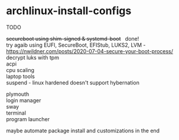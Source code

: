 # archlinux-install-configs

TODO <br/>

~~secureboot using shim-signed & systemd-boot~~ &nbsp; done! <br />
   try agaib using EUFI, SecureBoot, EFIStub, LUKS2, LVM - https://nwildner.com/posts/2020-07-04-secure-your-boot-process/ <br />
decrypt luks with tpm </br>
acpi <br/>
cpu scaling <br/>
laptop tools <br/>
suspend - linux hardened doesn't support hybernation <br/>

plymouth <br/>
login manager <br/>
sway <br/>
   terminal <br/>
   program launcher <br/>

maybe automate package install and customizations in the end
